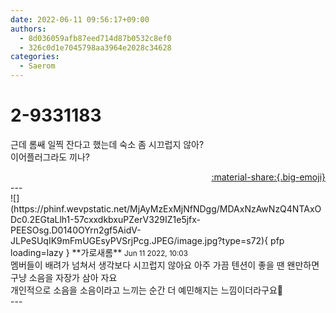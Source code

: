 ```yaml
---
date: 2022-06-11 09:56:17+09:00
authors:
  - 8d036059afb87eed714d87b0532c8ef0
  - 326c0d1e7045798aa3964e2028c34628
categories:
  - Saerom
---
```


# 2-9331183

<div class="post-container" markdown="1">
<div class="content-container md-sidebar__scrollwrap" markdown="1">

근데 롬쌔 일찍 잔다고 했는데 숙소 좀 시끄럽지 않아?<br>이어플러그라도 끼나?

</div>
</div>

<div style="text-align: right;" markdown="1">
<a href="https://weverse.io/fromis9/fanpost/2-9331183" style="text-align: right;">:material-share:{.big-emoji}</a>
</div>
---

<div class="comments-container md-sidebar__scrollwrap" markdown="1">
<div class="comment" markdown="1">
<div class='id-container' markdown="1">
![](https://phinf.wevpstatic.net/MjAyMzExMjNfNDgg/MDAxNzAwNzQ4NTAxODc0.2EGtaLlh1-57cxxdkbxuPZerV329IZ1e5jfx-PEESOsg.D0140OYrn2gf5AidV-JLPeSUqIK9mFmUGEsyPVSrjPcg.JPEG/image.jpg?type=s72){ pfp loading=lazy }
**<span class="artist">가로새롬</span>** <small>Jun 11 2022, 10:03</small><br>
</div>
<div class='comment-body' markdown="1">
멤버들이 배려가 넘쳐서 생각보다 시끄럽지 않아요 아주 가끔 텐션이 좋을 땐 왠만하면 구냥 소음을 자장가 삼아 자요 <br>개인적으로 소음을 소음이라고 느끼는 순간 더 예민해지는 느낌이더라구요👅
</div>
</div>
</div>
---
